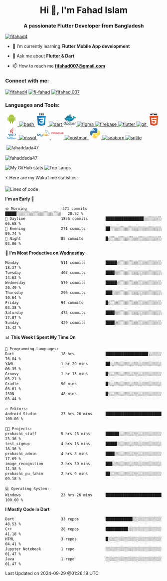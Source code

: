 <h1 align="center">Hi 👋, I'm Fahad Islam</h1>
<h3 align="center">A passionate Flutter Developer from Bangladesh</h3>

<p align="left"> <a href="https://twitter.com/fifahad4" target="blank"><img src="https://img.shields.io/twitter/follow/fifahad4?logo=twitter&style=for-the-badge" alt="fifahad4" /></a> </p>

- 🌱 I’m currently learning **Flutter Mobile App development**

- 💬 Ask me about **Flutter & Dart**

- 📫 How to reach me **fifahad007@gmail.com**

<h3 align="left">Connect with me:</h3>
<p align="left">
<a href="https://twitter.com/fifahad4" target="blank"><img align="center" src="https://raw.githubusercontent.com/rahuldkjain/github-profile-readme-generator/master/src/images/icons/Social/twitter.svg" alt="fifahad4" height="30" width="40" /></a>
<a href="https://linkedin.com/in/fi-fahad" target="blank"><img align="center" src="https://raw.githubusercontent.com/rahuldkjain/github-profile-readme-generator/master/src/images/icons/Social/linked-in-alt.svg" alt="fi-fahad" height="30" width="40" /></a>
<a href="https://fb.com/fifahad.007" target="blank"><img align="center" src="https://raw.githubusercontent.com/rahuldkjain/github-profile-readme-generator/master/src/images/icons/Social/facebook.svg" alt="fifahad.007" height="30" width="40" /></a>
</p>

<h3 align="left">Languages and Tools:</h3>
<p align="left"> <a href="https://developer.android.com" target="_blank" rel="noreferrer"> <img src="https://raw.githubusercontent.com/devicons/devicon/master/icons/android/android-original-wordmark.svg" alt="android" width="40" height="40"/> </a> <a href="https://www.gnu.org/software/bash/" target="_blank" rel="noreferrer"> <img src="https://www.vectorlogo.zone/logos/gnu_bash/gnu_bash-icon.svg" alt="bash" width="40" height="40"/> </a> <a href="https://www.w3schools.com/css/" target="_blank" rel="noreferrer"> <img src="https://raw.githubusercontent.com/devicons/devicon/master/icons/css3/css3-original-wordmark.svg" alt="css3" width="40" height="40"/> </a> <a href="https://dart.dev" target="_blank" rel="noreferrer"> <img src="https://www.vectorlogo.zone/logos/dartlang/dartlang-icon.svg" alt="dart" width="40" height="40"/> </a> <a href="https://www.docker.com/" target="_blank" rel="noreferrer"> <img src="https://raw.githubusercontent.com/devicons/devicon/master/icons/docker/docker-original-wordmark.svg" alt="docker" width="40" height="40"/> </a> <a href="https://www.figma.com/" target="_blank" rel="noreferrer"> <img src="https://www.vectorlogo.zone/logos/figma/figma-icon.svg" alt="figma" width="40" height="40"/> </a> <a href="https://firebase.google.com/" target="_blank" rel="noreferrer"> <img src="https://www.vectorlogo.zone/logos/firebase/firebase-icon.svg" alt="firebase" width="40" height="40"/> </a> <a href="https://flutter.dev" target="_blank" rel="noreferrer"> <img src="https://www.vectorlogo.zone/logos/flutterio/flutterio-icon.svg" alt="flutter" width="40" height="40"/> </a> <a href="https://git-scm.com/" target="_blank" rel="noreferrer"> <img src="https://www.vectorlogo.zone/logos/git-scm/git-scm-icon.svg" alt="git" width="40" height="40"/> </a> <a href="https://www.w3.org/html/" target="_blank" rel="noreferrer"> <img src="https://raw.githubusercontent.com/devicons/devicon/master/icons/html5/html5-original-wordmark.svg" alt="html5" width="40" height="40"/> </a> <a href="https://www.java.com" target="_blank" rel="noreferrer"> <img src="https://raw.githubusercontent.com/devicons/devicon/master/icons/java/java-original.svg" alt="java" width="40" height="40"/> </a> <a href="https://www.microsoft.com/en-us/sql-server" target="_blank" rel="noreferrer"> <img src="https://www.svgrepo.com/show/303229/microsoft-sql-server-logo.svg" alt="mssql" width="40" height="40"/> </a> <a href="https://www.mysql.com/" target="_blank" rel="noreferrer"> <img src="https://raw.githubusercontent.com/devicons/devicon/master/icons/mysql/mysql-original-wordmark.svg" alt="mysql" width="40" height="40"/> </a> <a href="https://www.oracle.com/" target="_blank" rel="noreferrer"> <img src="https://raw.githubusercontent.com/devicons/devicon/master/icons/oracle/oracle-original.svg" alt="oracle" width="40" height="40"/> </a> <a href="https://postman.com" target="_blank" rel="noreferrer"> <img src="https://www.vectorlogo.zone/logos/getpostman/getpostman-icon.svg" alt="postman" width="40" height="40"/> </a> <a href="https://www.python.org" target="_blank" rel="noreferrer"> <img src="https://raw.githubusercontent.com/devicons/devicon/master/icons/python/python-original.svg" alt="python" width="40" height="40"/> </a> <a href="https://seaborn.pydata.org/" target="_blank" rel="noreferrer"> <img src="https://seaborn.pydata.org/_images/logo-mark-lightbg.svg" alt="seaborn" width="40" height="40"/> </a> <a href="https://www.sqlite.org/" target="_blank" rel="noreferrer"> <img src="https://www.vectorlogo.zone/logos/sqlite/sqlite-icon.svg" alt="sqlite" width="40" height="40"/> </a> </p>

<p>&nbsp;<img align="center" src="https://github-readme-stats.vercel.app/api?username=fahaddada47&show_icons=true&locale=en" alt="fahaddada47" /></p>

<p><img align="center" src="https://github-readme-streak-stats.herokuapp.com/?user=fahaddada47&theme=dark" alt="fahaddada47" /></p>


![My GitHub stats](https://github-readme-stats.vercel.app/api?username=Fahaddada47&show_icons=true&theme=radical)
![Top Langs](https://github-readme-stats.vercel.app/api/top-langs/?username=Fahaddada47&layout=donut)


⚡ Here are my WakaTime statistics:

<!--START_SECTION:waka-->
![Lines of code](https://img.shields.io/badge/From%20Hello%20World%20I%27ve%20Written-1.2%20million%20lines%20of%20code-blue)

**I'm an Early 🐤** 

```text
🌞 Morning                571 commits         █████░░░░░░░░░░░░░░░░░░░░   20.52 % 
🌆 Daytime                1855 commits        █████████████████░░░░░░░░   66.68 % 
🌃 Evening                271 commits         ██░░░░░░░░░░░░░░░░░░░░░░░   09.74 % 
🌙 Night                  85 commits          █░░░░░░░░░░░░░░░░░░░░░░░░   03.06 % 
```
📅 **I'm Most Productive on Wednesday** 

```text
Monday                   511 commits         █████░░░░░░░░░░░░░░░░░░░░   18.37 % 
Tuesday                  407 commits         ████░░░░░░░░░░░░░░░░░░░░░   14.63 % 
Wednesday                570 commits         █████░░░░░░░░░░░░░░░░░░░░   20.49 % 
Thursday                 296 commits         ███░░░░░░░░░░░░░░░░░░░░░░   10.64 % 
Friday                   94 commits          █░░░░░░░░░░░░░░░░░░░░░░░░   03.38 % 
Saturday                 475 commits         ████░░░░░░░░░░░░░░░░░░░░░   17.07 % 
Sunday                   429 commits         ████░░░░░░░░░░░░░░░░░░░░░   15.42 % 
```


📊 **This Week I Spent My Time On** 

```text
💬 Programming Languages: 
Dart                     18 hrs              ███████████████████░░░░░░   76.84 % 
YAML                     1 hr 29 mins        ██░░░░░░░░░░░░░░░░░░░░░░░   06.35 % 
Groovy                   1 hr 13 mins        █░░░░░░░░░░░░░░░░░░░░░░░░   05.21 % 
Gradle                   50 mins             █░░░░░░░░░░░░░░░░░░░░░░░░   03.61 % 
JSON                     48 mins             █░░░░░░░░░░░░░░░░░░░░░░░░   03.44 % 

🔥 Editors: 
Android Studio           23 hrs 26 mins      █████████████████████████   100.00 % 

🐱‍💻 Projects: 
probashi_staff           5 hrs 28 mins       ██████░░░░░░░░░░░░░░░░░░░   23.36 % 
test_signup              4 hrs 18 mins       █████░░░░░░░░░░░░░░░░░░░░   18.36 % 
probashi_admin           4 hrs 8 mins        ████░░░░░░░░░░░░░░░░░░░░░   17.69 % 
image_recognition        2 hrs 39 mins       ███░░░░░░░░░░░░░░░░░░░░░░   11.38 % 
probashi_pu_fahim        2 hrs 9 mins        ██░░░░░░░░░░░░░░░░░░░░░░░   09.18 % 

💻 Operating System: 
Windows                  23 hrs 26 mins      █████████████████████████   100.00 % 
```

**I Mostly Code in Dart** 

```text
Dart                     33 repos            ████████████░░░░░░░░░░░░░   48.53 % 
C++                      28 repos            ██████████░░░░░░░░░░░░░░░   41.18 % 
HTML                     3 repos             █░░░░░░░░░░░░░░░░░░░░░░░░   04.41 % 
Jupyter Notebook         1 repo              ░░░░░░░░░░░░░░░░░░░░░░░░░   01.47 % 
Java                     1 repo              ░░░░░░░░░░░░░░░░░░░░░░░░░   01.47 % 
```




 Last Updated on 2024-09-29 @01:26:19 UTC
<!--END_SECTION:waka-->
